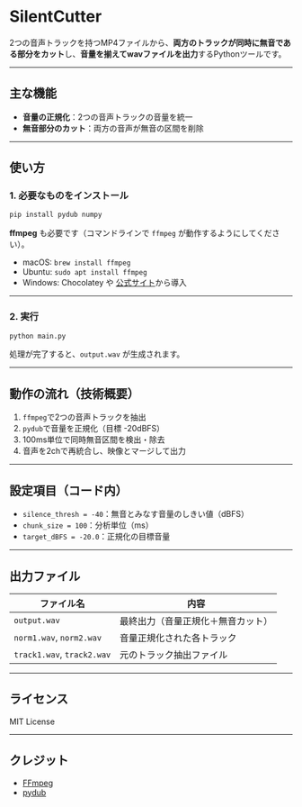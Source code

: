 
# SilentCutter
2つの音声トラックを持つMP4ファイルから、**両方のトラックが同時に無音である部分をカット**し、**音量を揃えてwavファイルを出力**するPythonツールです。

---

## 主な機能

- **音量の正規化**：2つの音声トラックの音量を統一
- **無音部分のカット**：両方の音声が無音の区間を削除

---

## 使い方

### 1. 必要なものをインストール

```bash
pip install pydub numpy
```

**ffmpeg** も必要です（コマンドラインで `ffmpeg` が動作するようにしてください）。

- macOS: `brew install ffmpeg`
- Ubuntu: `sudo apt install ffmpeg`
- Windows: Chocolatey や [公式サイト](https://ffmpeg.org/)から導入

---

### 2. 実行

```bash
python main.py
```

処理が完了すると、`output.wav` が生成されます。

---

## 動作の流れ（技術概要）

1. `ffmpeg`で2つの音声トラックを抽出
2. `pydub`で音量を正規化（目標 -20dBFS）
3. 100ms単位で同時無音区間を検出・除去
4. 音声を2chで再統合し、映像とマージして出力

---

## 設定項目（コード内）

- `silence_thresh = -40`：無音とみなす音量のしきい値（dBFS）
- `chunk_size = 100`：分析単位（ms）
- `target_dBFS = -20.0`：正規化の目標音量

---

## 出力ファイル

| ファイル名 | 内容 |
|------------|------|
| `output.wav` | 最終出力（音量正規化＋無音カット） |
| `norm1.wav`, `norm2.wav` | 音量正規化された各トラック |
| `track1.wav`, `track2.wav` | 元のトラック抽出ファイル |

---

## ライセンス

MIT License

---

## クレジット

- [FFmpeg](https://ffmpeg.org/)
- [pydub](https://github.com/jiaaro/pydub)
